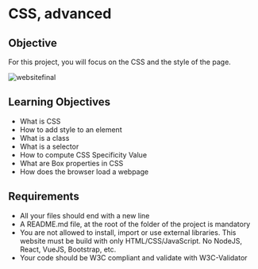 # CSS, advanced

## Objective

For this project, you  will focus on the CSS and the style of the page.

![websitefinal](https://github.com/annlaure02/holbertonschool-web-development/assets/113631115/ccaaa1b8-c46f-45a7-8e21-608f4bc89457)

## Learning Objectives
* What is CSS
* How to add style to an element
* What is a class
* What is a selector
* How to compute CSS Specificity Value
* What are Box properties in CSS
* How does the browser load a webpage

## Requirements
* All your files should end with a new line
* A README.md file, at the root of the folder of the project is mandatory
* You are not allowed to install, import or use external libraries. This website must be build with only HTML/CSS/JavaScript. No NodeJS, React, VueJS, Bootstrap, etc.
* Your code should be W3C compliant and validate with W3C-Validator

